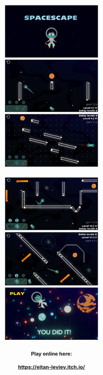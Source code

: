 <h1 align="center">
    <p align="center">
  <img src="screenshots/1.png" width="300"/>
 <img src="screenshots/2.jpg" width="300"/>
 <img src="screenshots/3.jpg" width="300"/>
<p align="center">
 <img src="screenshots/4.jpg" width="300"/>
<img src="screenshots/5.jpg" width="300"/>
<img src="screenshots/6.jpg" width="300"/>
  </p>

  </h1>
<h3 align="center">  
  
Play online here:

  </h1>
<h3 align="center">  
  
https://eitan-leviev.itch.io/

  </h3> 

